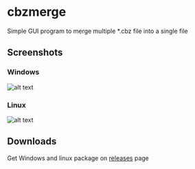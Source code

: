 # cbzmerge
Simple GUI program to merge multiple *.cbz file into a single file

## Screenshots

### Windows
![alt text](https://github.com/viidix/cbzmerge/wiki/images/screenshot_windows.png)

### Linux
![alt text](https://github.com/viidix/cbzmerge/wiki/images/screenshot_linux.png)

## Downloads

Get Windows and linux package on [releases](https://github.com/viidix/cbzmerge/releases/latest) page
